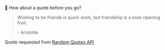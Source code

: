 📣 How about a quote before you go?

> Wishing to be friends is quick work, but friendship is a slow ripening fruit.
>
> <p>- Aristotle</p>

Quote requested from [Random Quotes API](https://github.com/lukePeavey/quotable)
